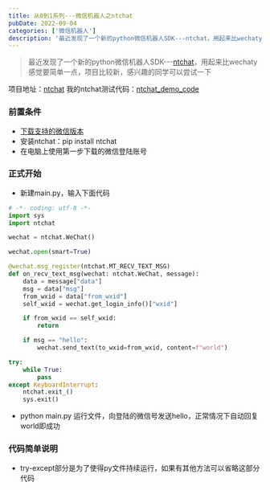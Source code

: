 ```yaml
---
title: 从0到1系列---微信机器人之ntchat
pubDate: 2022-09-04
categories: ['微信机器人']
description: '最近发现了一个新的python微信机器人SDK---ntchat，用起来比wechaty感觉要简单一点，项目比较新，感兴趣的同学可以尝试一下'
---
```


> 最近发现了一个新的python微信机器人SDK---[ntchat](https://github.com/sailor0913/ntchat)，用起来比wechaty感觉要简单一点，项目比较新，感兴趣的同学可以尝试一下

项目地址：[ntchat](https://github.com/sailor0913/ntchat)
我的ntchat测试代码：[ntchat_demo_code](https://github.com/sailor0913/ntchat_demo_code)

### 前置条件

- [下载支持的微信版本](https://webcdn.m.qq.com/spcmgr/download/WeChat3.6.0.18.exe)
- 安装ntchat：pip install ntchat
- 在电脑上使用第一步下载的微信登陆账号

### 正式开始

- 新建main.py，输入下面代码

```python
# -*- coding: utf-8 -*-
import sys
import ntchat

wechat = ntchat.WeChat()

wechat.open(smart=True)

@wechat.msg_register(ntchat.MT_RECV_TEXT_MSG)
def on_recv_text_msg(wechat: ntchat.WeChat, message):
    data = message["data"]
    msg = data["msg"]
    from_wxid = data["from_wxid"]
    self_wxid = wechat.get_login_info()["wxid"]

    if from_wxid == self_wxid:
        return

    if msg == "hello":
        wechat.send_text(to_wxid=from_wxid, content=f"world")

try:
    while True:
        pass
except KeyboardInterrupt:
    ntchat.exit_()
    sys.exit()
```

- python main.py 运行文件，向登陆的微信号发送hello，正常情况下自动回复world即成功

### 代码简单说明

- try-except部分是为了使得py文件持续运行，如果有其他方法可以省略这部分代码
